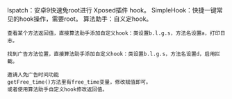 lspatch：安卓9快速免root进行 Xposed插件 hook。
SimpleHook：快捷一键常见的hook操作，需要root。
算法助手：自义定hook。
```
查看某个方法返回值，直接算法助手添加自定义hook：类设置b.l.g.s，方法名设置a，打印日志。

找到广告方法位置，直接算法助手添加自定义hook：类设置b.l.g.s，方法名设置d，启用拦截。

邀请人免广告时间功能
getFree_time()方法里有free_time变量，修改赋值即可。
或者使用算法助手自定义hook修改返回值。
```